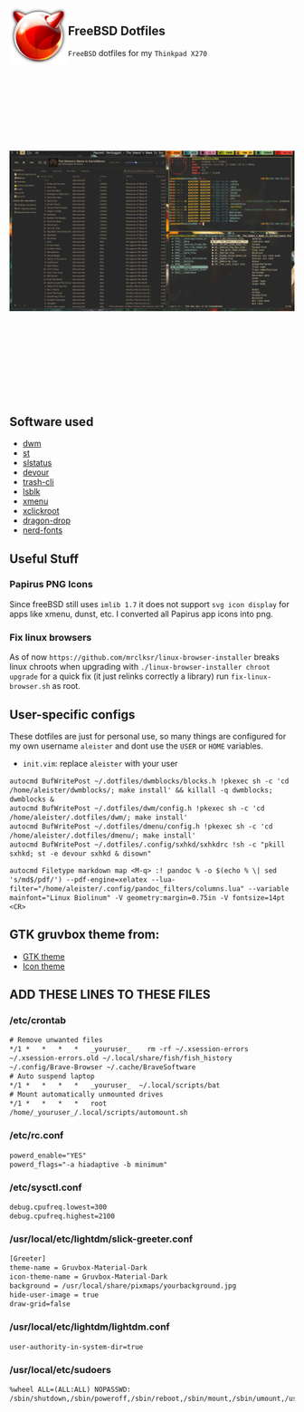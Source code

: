 <img src="https://raw.githubusercontent.com/aleister888/freeBSD-dotfiles/master/freebsd-logo.png" align="left" height="100px">

## FreeBSD Dotfiles

`FreeBSD` dotfiles for my `Thinkpad X270`

<img src="https://raw.githubusercontent.com/aleister888/freeBSD-dotfiles/master/2022_12_09-14_16_13.jpg" hspace="0px" vspace="150px">

## Software used

- [dwm](https://dwm.suckless.org/)
- [st](https://st.suckless.org/)
- [slstatus](https://tools.suckless.org/slstatus/)
- [devour](https://github.com/salman-abedin/devour.git)
- [trash-cli](https://github.com/andreafrancia/trash-cli.git)
- [lsblk](https://www.freshports.org/sysutils/lsblk/)
- [xmenu](https://github.com/phillbush/xmenu)
- [xclickroot](https://github.com/phillbush/xclickroot)
- [dragon-drop](https://github.com/mwh/dragon)
- [nerd-fonts](https://github.com/ryanoasis/nerd-fonts)

## Useful Stuff

### Papirus PNG Icons

Since freeBSD still uses `imlib 1.7` it does not support `svg icon display`
for apps like xmenu, dunst, etc. I converted all Papirus app icons
into png.

### Fix linux browsers

As of now `https://github.com/mrclksr/linux-browser-installer` breaks linux
chroots when upgrading with `./linux-browser-installer chroot upgrade` for a
quick fix (it just relinks correctly a library) run `fix-linux-browser.sh` as root.

## User-specific configs

These dotfiles are just for personal use, so many things are configured for
my own username `aleister` and dont use the `USER` or `HOME` variables.

- `init.vim`: replace `aleister` with your user

```
autocmd BufWritePost ~/.dotfiles/dwmblocks/blocks.h !pkexec sh -c 'cd /home/aleister/dwmblocks/; make install' && killall -q dwmblocks; dwmblocks &
autocmd BufWritePost ~/.dotfiles/dwm/config.h !pkexec sh -c 'cd /home/aleister/.dotfiles/dwm/; make install'
autocmd BufWritePost ~/.dotfiles/dmenu/config.h !pkexec sh -c 'cd /home/aleister/.dotfiles/dmenu/; make install'
autocmd BufWritePost ~/.dotfiles/.config/sxhkd/sxhkdrc !sh -c "pkill sxhkd; st -e devour sxhkd & disown"
```

```
autocmd Filetype markdown map <M-q> :! pandoc % -o $(echo % \| sed 's/md$/pdf/') --pdf-engine=xelatex --lua-filter="/home/aleister/.config/pandoc_filters/columns.lua" --variable mainfont="Linux Biolinum" -V geometry:margin=0.75in -V fontsize=14pt <CR>
```

## GTK gruvbox theme from:

- [GTK theme](https://github.com/jmattheis/gruvbox-dark-icons-gtk)
- [Icon theme](https://github.com/jmattheis/gruvbox-dark-gtk)

## ADD THESE LINES TO THESE FILES

### /etc/crontab

```
# Remove unwanted files
*/1	*	*	*	*	_youruser_    rm -rf ~/.xsession-errors ~/.xsession-errors.old ~/.local/share/fish/fish_history
~/.config/Brave-Browser ~/.cache/BraveSoftware
# Auto suspend laptop
*/1	*	*	*	*	_youruser_	~/.local/scripts/bat
# Mount automatically unmounted drives
*/1	*	*	*	*	root		/home/_youruser_/.local/scripts/automount.sh
```

### /etc/rc.conf

```
powerd_enable="YES"
powerd_flags="-a hiadaptive -b minimum"
```

### /etc/sysctl.conf

```
debug.cpufreq.lowest=300
debug.cpufreq.highest=2100
```

### /usr/local/etc/lightdm/slick-greeter.conf

```
[Greeter]
theme-name = Gruvbox-Material-Dark
icon-theme-name = Gruvbox-Material-Dark
background = /usr/local/share/pixmaps/yourbackground.jpg
hide-user-image = true
draw-grid=false
```

### /usr/local/etc/lightdm/lightdm.conf

```
user-authority-in-system-dir=true
```

### /usr/local/etc/sudoers

```
%wheel ALL=(ALL:ALL) NOPASSWD: /sbin/shutdown,/sbin/poweroff,/sbin/reboot,/sbin/mount,/sbin/umount,/usr/sbin/pkg,/usr/local/bin/xclickroot,/usr/local/bin/networkmgr
```
